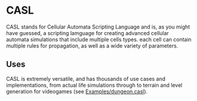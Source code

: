 # CASL
CASL stands for Cellular Automata Scripting Language and is, as you might have guessed, a scripting lamguage for creating advanced cellular automata simulations that include multiple cells types. each cell can contain multiple rules for propagation, as well as a wide variety of parameters.

## Uses
CASL is extremely versatile, and has thousands of use cases and implementations, from actual life simulations through to terrain and level generation for videogames (see [Examples/dungeon.casl](Examples/dungeon.casl)).
